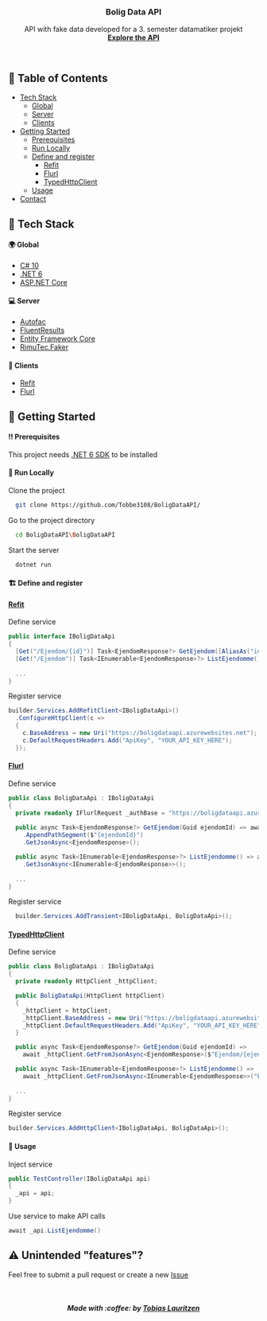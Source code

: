 <!-- PROJECT LOGO -->
<div align="center">

  <h3 align="center">Bolig Data API</h3>

  <p align="center">
    API with fake data developed for a 3. semester datamatiker projekt
    <br />
    <a href="https://boligdataapi.azurewebsites.net/swagger/index.html"><strong>Explore the API</strong></a>
  </p>
  <br />
</div>



<!-- Table of Contents -->
## :notebook_with_decorative_cover: Table of Contents
- [Tech Stack](#space_invader-tech-stack)
  * [Global](#earth_africa-global)
  * [Server](#computer-server)
  * [Clients](#iphone-clients)
- [Getting Started](#toolbox-getting-started)
  * [Prerequisites](#bangbang-prerequisites)
  * [Run Locally](#running-run-locally)
  * [Define and register](#building_construction-define-and-register)
    * [Refit](#refit)
    * [Flurl](#flurl)
    * [TypedHttpClient](#typedhttpclient)
  * [Usage](#eyes-usage)
- [Contact](#handshake-contact)



<!-- TechStack -->
## :space_invader: Tech Stack

#### :earth_africa: Global
<ul>
  <li><a href="https://docs.microsoft.com/en-us/dotnet/csharp/whats-new/csharp-10">C# 10</a></li>
  <li><a href="https://docs.microsoft.com/en-us/dotnet/core/whats-new/dotnet-6">.NET 6</a></li>
  <li><a href="https://docs.microsoft.com/en-us/aspnet/core/introduction-to-aspnet-core?view=aspnetcore-6.0">ASP.NET Core</a></li>
</ul>
  
  
#### :computer: Server
<ul>
  <li><a href="https://autofac.org">Autofac</a></li>
  <li><a href="https://github.com/altmann/FluentResults">FluentResults</a></li>
  <li><a href="https://docs.microsoft.com/en-us/ef/core/">Entity Framework Core</a></li>
  <li><a href="https://github.com/RimuTec/Faker">RimuTec.Faker</a></li>
</ul>

#### :iphone: Clients
<ul>
  <li><a href="https://reactiveui.github.io/refit/">Refit</a></li>
  <li><a href="https://flurl.dev">Flurl</a></li>
</ul>



<!-- Getting Started -->
## 	:toolbox: Getting Started

<!-- Prerequisites -->
#### :bangbang: Prerequisites

This project needs <a href="https://dotnet.microsoft.com/en-us/download/dotnet/6.0">.NET 6 SDK</a> to be installed


<!-- Run Locally -->
#### :running: Run Locally

Clone the project
```bash
  git clone https://github.com/Tobbe3108/BoligDataAPI/
```

Go to the project directory
```bash
  cd BoligDataAPI\BoligDataAPI
```

Start the server
```bash
  dotnet run
```



<!-- Usage -->
#### :building_construction: Define and register


#### <a href="https://github.com/Tobbe3108/BoligDataAPI/tree/master/Sample/Refit">Refit</a>

Define service
```csharp
public interface IBoligDataApi
{
  [Get("/Ejendom/{id}")] Task<EjendomResponse?> GetEjendom([AliasAs("id")] Guid ejendomId);
  [Get("/Ejendom")] Task<IEnumerable<EjendomResponse>?> ListEjendomme();
  
  ...
}
```

Register service
```csharp
builder.Services.AddRefitClient<IBoligDataApi>()
  .ConfigureHttpClient(c =>
  {
    c.BaseAddress = new Uri("https://boligdataapi.azurewebsites.net");
    c.DefaultRequestHeaders.Add("ApiKey", "YOUR_API_KEY_HERE");
  });
```


#### <a href="https://github.com/Tobbe3108/BoligDataAPI/tree/master/Sample/Flurl">Flurl</a>

Define service
```csharp
public class BoligDataApi : IBoligDataApi
{
  private readonly IFlurlRequest _authBase = "https://boligdataapi.azurewebsites.net".WithHeader("ApiKey", "YOUR_API_KEY_HERE");
  
  public async Task<EjendomResponse?> GetEjendom(Guid ejendomId) => await _authBase.AppendPathSegment("Ejendom")
    .AppendPathSegment($"{ejendomId}")
    .GetJsonAsync<EjendomResponse>();

  public async Task<IEnumerable<EjendomResponse>?> ListEjendomme() => await _authBase.AppendPathSegment("Ejendom")
    .GetJsonAsync<IEnumerable<EjendomResponse>>();
  
  ...
}
```

Register service
```csharp
  builder.Services.AddTransient<IBoligDataApi, BoligDataApi>();
```


#### <a href="https://github.com/Tobbe3108/BoligDataAPI/tree/master/Sample/TypedHttpClient">TypedHttpClient</a>

Define service
```csharp
public class BoligDataApi : IBoligDataApi
{
  private readonly HttpClient _httpClient;

  public BoligDataApi(HttpClient httpClient)
  {
    _httpClient = httpClient;
    _httpClient.BaseAddress = new Uri("https://boligdataapi.azurewebsites.net");
    _httpClient.DefaultRequestHeaders.Add("ApiKey", "YOUR_API_KEY_HERE");
  }

  public async Task<EjendomResponse?> GetEjendom(Guid ejendomId) =>
    await _httpClient.GetFromJsonAsync<EjendomResponse>($"Ejendom/{ejendomId}");

  public async Task<IEnumerable<EjendomResponse>?> ListEjendomme() =>
    await _httpClient.GetFromJsonAsync<IEnumerable<EjendomResponse>>("Ejendom");
  
  ...
}
```

Register service
```csharp
builder.Services.AddHttpClient<IBoligDataApi, BoligDataApi>();
```

<!-- Usage -->
#### :eyes: Usage

Inject service
```csharp
public TestController(IBoligDataApi api)
{
  _api = api;
}
```

Use service to make API calls
```csharp
await _api.ListEjendomme()
```



<!-- Unintended Features -->
## :warning: Unintended "features"?
Feel free to submit a pull request or create a new [Issue](https://github.com/Tobbe3108/BoligDataAPI/issues)

<!-- Make by -->
<div align="center">
  <br />
  <h5>Made with :coffee: by <a href="https://about.me/tobiaslauritzen">Tobias Lauritzen</a></h5>
</div>
